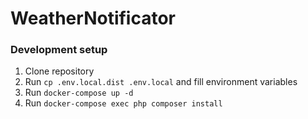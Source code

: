 # WeatherNotificator

### Development setup

1. Clone repository
2. Run `cp .env.local.dist .env.local` and fill environment variables
3. Run `docker-compose up -d`
4. Run `docker-compose exec php composer install`
